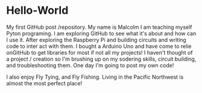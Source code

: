 # Hello-World
My first GitHub post /repository.
My name is Malcolm I am teaching myself Pyton programing.
I am exploring GitHub to see what it's about and how can I use it.
After exploring the Raspberry Pi and building circuits and writing code to inter act
with them.  I bought a Arduino Uno and have come to relie onGitHub to get libraries 
for most if not all my projects!
I haven't thought of a project / creation so I'm brushing up on my sodering skills, circuit building, 
and troubleshooting them.  One day I'm going to post my own code!

I also enjoy Fly Tying, and Fly Fishing.  Living in the Pacific Northwest is almost the most perfect place!
